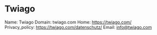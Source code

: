 
# Twiago

Name: Twiago
Domain: twiago.com
Home: https://twiago.com/
Privacy_policy: https://twiago.com/datenschutz/
Email: info@twiago.com
